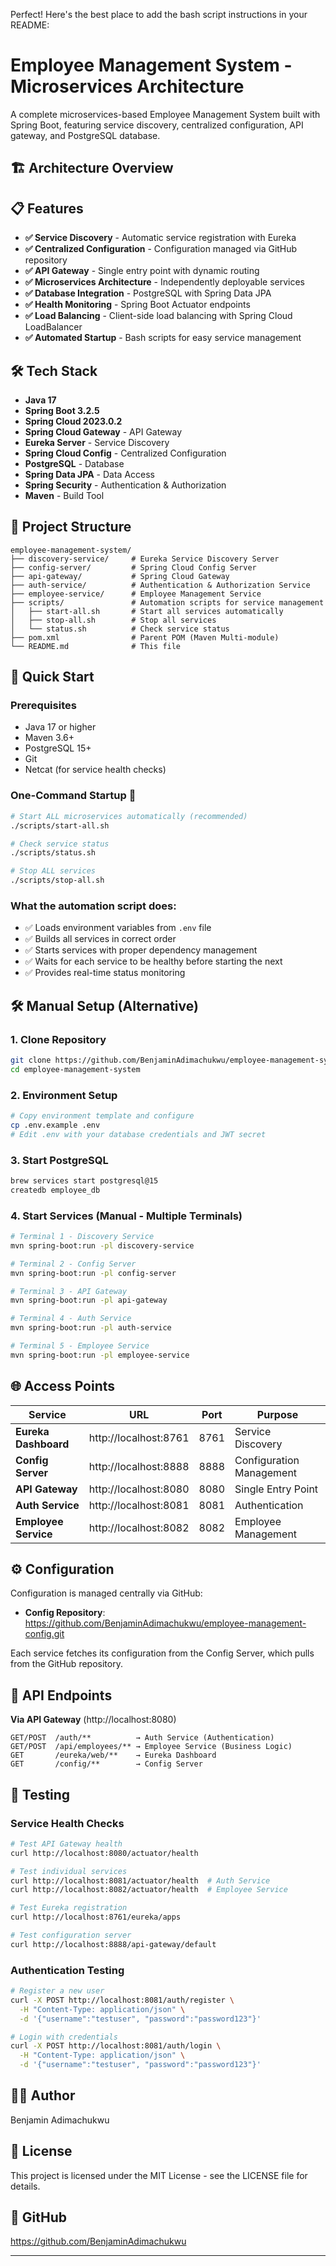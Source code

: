 Perfect! Here's the best place to add the bash script instructions in your README:

# **Employee Management System - Microservices Architecture**

A complete microservices-based Employee Management System built with Spring Boot, featuring service discovery, centralized configuration, API gateway, and PostgreSQL database.

## 🏗️ Architecture Overview

## 📋 Features

- **✅ Service Discovery** - Automatic service registration with Eureka
- **✅ Centralized Configuration** - Configuration managed via GitHub repository
- **✅ API Gateway** - Single entry point with dynamic routing
- **✅ Microservices Architecture** - Independently deployable services
- **✅ Database Integration** - PostgreSQL with Spring Data JPA
- **✅ Health Monitoring** - Spring Boot Actuator endpoints
- **✅ Load Balancing** - Client-side load balancing with Spring Cloud LoadBalancer
- **✅ Automated Startup** - Bash scripts for easy service management

## 🛠️ Tech Stack

- **Java 17**
- **Spring Boot 3.2.5**
- **Spring Cloud 2023.0.2**
- **Spring Cloud Gateway** - API Gateway
- **Eureka Server** - Service Discovery
- **Spring Cloud Config** - Centralized Configuration
- **PostgreSQL** - Database
- **Spring Data JPA** - Data Access
- **Spring Security** - Authentication & Authorization
- **Maven** - Build Tool

## 📁 Project Structure
```
employee-management-system/
├── discovery-service/     # Eureka Service Discovery Server
├── config-server/         # Spring Cloud Config Server  
├── api-gateway/           # Spring Cloud Gateway
├── auth-service/          # Authentication & Authorization Service
├── employee-service/      # Employee Management Service
├── scripts/               # Automation scripts for service management
│   ├── start-all.sh       # Start all services automatically
│   ├── stop-all.sh        # Stop all services
│   └── status.sh          # Check service status
├── pom.xml                # Parent POM (Maven Multi-module)
└── README.md              # This file
```

## 🚀 Quick Start

### **Prerequisites**
- Java 17 or higher
- Maven 3.6+
- PostgreSQL 15+
- Git
- Netcat (for service health checks)

### **One-Command Startup** 🚀

```bash
# Start ALL microservices automatically (recommended)
./scripts/start-all.sh

# Check service status
./scripts/status.sh

# Stop ALL services
./scripts/stop-all.sh
```

### **What the automation script does:**
- ✅ Loads environment variables from `.env` file
- ✅ Builds all services in correct order
- ✅ Starts services with proper dependency management
- ✅ Waits for each service to be healthy before starting the next
- ✅ Provides real-time status monitoring

## 🛠️ Manual Setup (Alternative)

### 1. Clone Repository
```bash
git clone https://github.com/BenjaminAdimachukwu/employee-management-system.git
cd employee-management-system
```

### 2. Environment Setup
```bash
# Copy environment template and configure
cp .env.example .env
# Edit .env with your database credentials and JWT secret
```

### 3. Start PostgreSQL
```bash
brew services start postgresql@15
createdb employee_db
```

### 4. Start Services (Manual - Multiple Terminals)
```bash
# Terminal 1 - Discovery Service
mvn spring-boot:run -pl discovery-service

# Terminal 2 - Config Server  
mvn spring-boot:run -pl config-server

# Terminal 3 - API Gateway
mvn spring-boot:run -pl api-gateway

# Terminal 4 - Auth Service
mvn spring-boot:run -pl auth-service

# Terminal 5 - Employee Service
mvn spring-boot:run -pl employee-service
```

## 🌐 Access Points

| Service | URL | Port | Purpose |
|---------|-----|------|---------|
| **Eureka Dashboard** | http://localhost:8761 | 8761 | Service Discovery |
| **Config Server** | http://localhost:8888 | 8888 | Configuration Management |
| **API Gateway** | http://localhost:8080 | 8080 | Single Entry Point |
| **Auth Service** | http://localhost:8081 | 8081 | Authentication |
| **Employee Service** | http://localhost:8082 | 8082 | Employee Management |

## ⚙️ Configuration

Configuration is managed centrally via GitHub:
- **Config Repository**: https://github.com/BenjaminAdimachukwu/employee-management-config.git

Each service fetches its configuration from the Config Server, which pulls from the GitHub repository.

## 🔌 API Endpoints

**Via API Gateway** (http://localhost:8080)
```
GET/POST  /auth/**          → Auth Service (Authentication)
GET/POST  /api/employees/** → Employee Service (Business Logic)  
GET       /eureka/web/**    → Eureka Dashboard
GET       /config/**        → Config Server
```

## 🧪 Testing

### **Service Health Checks**
```bash
# Test API Gateway health
curl http://localhost:8080/actuator/health

# Test individual services
curl http://localhost:8081/actuator/health  # Auth Service
curl http://localhost:8082/actuator/health  # Employee Service

# Test Eureka registration
curl http://localhost:8761/eureka/apps

# Test configuration server
curl http://localhost:8888/api-gateway/default
```

### **Authentication Testing**
```bash
# Register a new user
curl -X POST http://localhost:8081/auth/register \
  -H "Content-Type: application/json" \
  -d '{"username":"testuser", "password":"password123"}'

# Login with credentials  
curl -X POST http://localhost:8081/auth/login \
  -H "Content-Type: application/json" \
  -d '{"username":"testuser", "password":"password123"}'
```

## 👨‍💻 Author
Benjamin Adimachukwu

## 📄 License
This project is licensed under the MIT License - see the LICENSE file for details.

## 🔗 GitHub
https://github.com/BenjaminAdimachukwu

---

